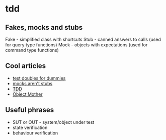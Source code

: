 # tdd

## Fakes, mocks and stubs

Fake - simplified class with shortcuts Stub - canned answers to calls \(used for query type functions\) Mock - objects with expectations \(used for command type functions\)

## Cool articles

* [test doubles for dummies](https://blog.pragmatists.com/test-doubles-fakes-mocks-and-stubs-1a7491dfa3da)
* [mocks aren't stubs](https://martinfowler.com/articles/mocksArentStubs.html)
* [TDD](https://www.jamesshore.com/Agile-Book/test_driven_development.html)
* [Object Mother](https://martinfowler.com/bliki/ObjectMother.html)

## Useful phrases

* SUT or OUT - system/object under test
* state verification
* behaviour verification
